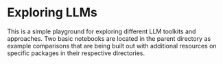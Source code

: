 # Exploring LLMs

This is a simple playground for exploring different LLM toolkits and approaches. Two basic notebooks are located in the parent directory as example comparisons that are being built out with additional resources on specific packages in their respective directories.
